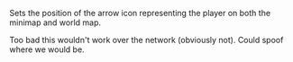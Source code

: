 Sets the position of the arrow icon representing the player on both the minimap and world map.

Too bad this wouldn't work over the network (obviously not). Could spoof where we would be.